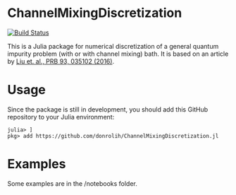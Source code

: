 # ChannelMixingDiscretization

[![Build Status](https://github.com/donrolih/ChannelMixingDiscretization.jl/actions/workflows/CI.yml/badge.svg?branch=main)](https://github.com/donrolih/ChannelMixingDiscretization.jl/actions/workflows/CI.yml?query=branch%3Amain)

This is a Julia package for numerical discretization of a general quantum impurity problem (with or with channel mixing)
bath. It is based on an article by [Liu et. al., PRB 93, 035102 (2016)](https://journals.aps.org/prb/abstract/10.1103/PhysRevB.93.035102).

# Usage

Since the package is still in development, you should add this GitHub repository to your Julia environment:
```
julia> ]
pkg> add https://github.com/donrolih/ChannelMixingDiscretization.jl
```

# Examples
Some examples are in the /notebooks folder. 